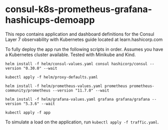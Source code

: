 # consul-k8s-prometheus-grafana-hashicups-demoapp
This repo contains application and dashboard definitions for the Consul Layer 7 observability with Kubernetes guide located at learn.hashicorp.com

To fully deploy the app run the following scripts in order. Assumes you have a Kubernetes cluster available.  Tested with Minikube and Kind.

`helm install -f helm/consul-values.yaml consul hashicorp/consul --version "0.30.0" --wait`

`kubectl apply -f helm/proxy-defaults.yaml`

`helm install -f helm/prometheus-values.yaml prometheus prometheus-community/prometheus --version "11.7.0" --wait`

`helm install -f helm/grafana-values.yaml grafana grafana/grafana --version "5.3.6" --wait`

`kubectl apply -f app`

To simulate a load on the application, run `kubectl apply -f traffic.yaml`.

